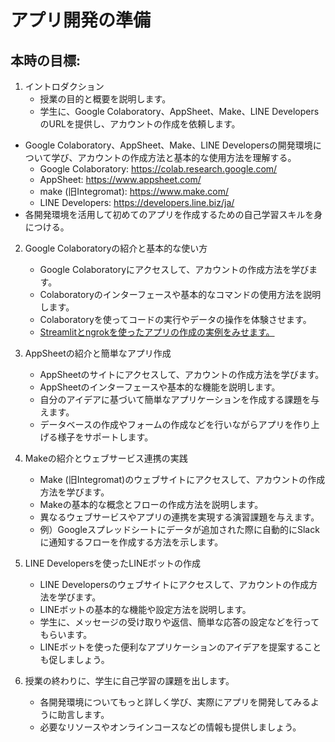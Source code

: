 # アプリ開発の準備
## 本時の目標:
1. イントロダクション
   - 授業の目的と概要を説明します。
   - 学生に、Google Colaboratory、AppSheet、Make、LINE DevelopersのURLを提供し、アカウントの作成を依頼します。
- Google Colaboratory、AppSheet、Make、LINE Developersの開発環境について学び、アカウントの作成方法と基本的な使用方法を理解する。
   - Google Colaboratory: https://colab.research.google.com/
   - AppSheet: https://www.appsheet.com/
   - make (旧Integromat): https://www.make.com/
   - LINE Developers: https://developers.line.biz/ja/
- 各開発環境を活用して初めてのアプリを作成するための自己学習スキルを身につける。

2. Google Colaboratoryの紹介と基本的な使い方
   - Google Colaboratoryにアクセスして、アカウントの作成方法を学びます。
   - Colaboratoryのインターフェースや基本的なコマンドの使用方法を説明します。
   - Colaboratoryを使ってコードの実行やデータの操作を体験させます。
   - [Streamlitとngrokを使ったアプリの作成の実例をみせます。](https://github.com/moshimoshipandasan/2023kanto1/blob/main/%E3%83%97%E3%83%AD%E3%82%B0%E3%83%A9%E3%83%9F%E3%83%B3%E3%82%B0%E5%85%A5%E9%96%80/03web%E3%82%A2%E3%83%97%E3%83%AA%E3%81%AE%E4%BD%9C%E6%88%90.md)

3. AppSheetの紹介と簡単なアプリ作成
   - AppSheetのサイトにアクセスして、アカウントの作成方法を学びます。
   - AppSheetのインターフェースや基本的な機能を説明します。
   - 自分のアイデアに基づいて簡単なアプリケーションを作成する課題を与えます。
   - データベースの作成やフォームの作成などを行いながらアプリを作り上げる様子をサポートします。

4. Makeの紹介とウェブサービス連携の実践
   - Make (旧Integromat)のウェブサイトにアクセスして、アカウントの作成方法を学びます。
   - Makeの基本的な概念とフローの作成方法を説明します。
   - 異なるウェブサービスやアプリの連携を実現する演習課題を与えます。
   - 例）Googleスプレッドシートにデータが追加された際に自動的にSlackに通知するフローを作成する方法を示します。

5. LINE Developersを使ったLINEボットの作成
   - LINE Developersのウェブサイトにアクセスして、アカウントの作成方法を学びます。
   - LINEボットの基本的な機能や設定方法を説明します。
   - 学生に、メッセージの受け取りや返信、簡単な応答の設定などを行ってもらいます。
   - LINEボットを使った便利なアプリケーションのアイデアを提案することも促しましょう。

6. 授業の終わりに、学生に自己学習の課題を出します。
   - 各開発環境についてもっと詳しく学び、実際にアプリを開発してみるように助言します。
   - 必要なリソースやオンラインコースなどの情報も提供しましょう。

